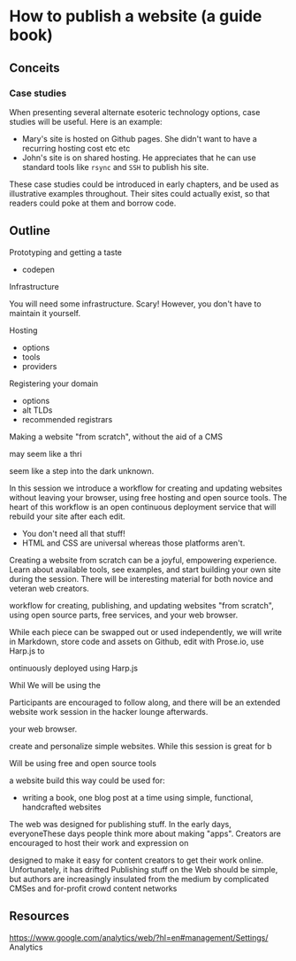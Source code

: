 # How to publish a website (a guide book)

## Conceits

### Case studies

When presenting several alternate esoteric technology options, case studies will be useful. Here is an example:

 - Mary's site is hosted on Github pages. She didn't want to have a recurring hosting cost etc etc
 - John's site is on shared hosting. He appreciates that he can use standard tools like `rsync` and `SSH` to publish his site.
 
These case studies could be introduced in early chapters, and be used as illustrative examples throughout. Their sites could actually exist, so that readers could poke at them and borrow code.

## Outline

Prototyping and getting a taste
 - codepen
 
Infrastructure

You will need some infrastructure. Scary! However, you don't have to maintain it yourself.

Hosting
 - options
 - tools
 - providers

Registering your domain
 - options
 - alt TLDs
 - recommended registrars

Making a website "from scratch", without the aid of a CMS

may seem like a thri

 seem like a step into the dark unknown.

In this session we introduce a workflow for creating and updating websites without leaving your browser, using free hosting and open source tools. The heart of this workflow is an open continuous deployment service that will rebuild your site after each edit.

 - You don't need all that stuff!
 - HTML and CSS are universal whereas those platforms aren't. 

Creating a website from scratch can be a joyful, empowering experience. Learn about available tools, see examples, and start building your own site during the session. There will be interesting material for both novice and veteran web creators.



 workflow for creating, publishing, and updating websites "from scratch", using open source parts, free services, and your web browser.


While each piece can be swapped out or used independently, we will write in Markdown, store code and assets on Github, edit with Prose.io, use Harp.js to 

ontinuously deployed using Harp.js


Whil
We will be using the 




Participants are encouraged to follow along, and there will be an extended website work session in the hacker lounge afterwards.


 your web browser.

 create and personalize simple websites. While this session is great for b

Will be using free and open source tools


a website build this way could be used for: 


 - writing a book, one blog post at a time
 using simple, functional, handcrafted websites
 
 
 The web was designed for publishing stuff. In the early days, everyoneThese days people think more about making "apps". Creators are encouraged to host their work and expression on 

  designed to make it easy for content creators to get their work online. Unfortunately, it has drifted 
 Publishing stuff on the Web should be simple, but authors are increasingly insulated from the medium by complicated CMSes and for-profit crowd content networks
 
 
 ## Resources
 
 https://www.google.com/analytics/web/?hl=en#management/Settings/
 Analytics

